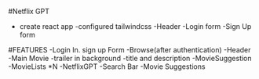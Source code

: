 #Netflix GPT
- create react app
-configured tailwindcss
-Header
-Login form
-Sign Up form



#FEATURES
-Login In. sign up Form
-Browse(after authentication)
  -Header
  -Main Movie
     -trailer in background
     -title and description
     -MovieSuggestion
        -MovieLists *N
-NetflixGPT
  -Search Bar
  -Movie Suggestions